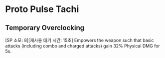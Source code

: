# Proto Pulse Tachi

## Temporary Overclocking

[SP 소모: 8][재사용 대기 시간: 15초] Empowers the weapon such that basic attacks (including combo and charged attacks) gain 32% Physical DMG for 5s.
